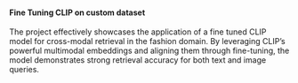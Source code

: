 #### Fine Tuning CLIP on custom dataset  
The project effectively showcases the application of a fine tuned CLIP model for cross-modal retrieval in the fashion domain. By leveraging CLIP’s powerful multimodal embeddings and aligning them through fine-tuning, the model demonstrates strong retrieval accuracy for both text and image queries.
